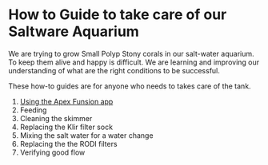 # How to Guide to take care of our Saltware Aquarium

We are trying to grow Small Polyp Stony corals in our salt-water aquarium.  To keep them alive and happy is difficult.  We are learning and improving our understanding of what are the right conditions to be successful.  

These how-to guides are for anyone who needs to takes care of the tank.

1. [Using the Apex Funsion app](apex-fusion-app.md)
2. Feeding
2. Cleaning the skimmer
3. Replacing the Klir filter sock
4. Mixing the salt water for a water change
5. Replacing the the RODI filters
6. Verifying good flow
